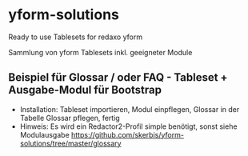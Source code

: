 # yform-solutions
Ready to use Tablesets for redaxo yform

Sammlung von yform Tablesets inkl. geeigneter Module

## Beispiel für Glossar / oder FAQ - Tableset + Ausgabe-Modul für Bootstrap
- Installation: Tableset importieren, Modul einpflegen, Glossar in der Tabelle Glossar pflegen, fertig
- Hinweis: Es wird ein Redactor2-Profil simple benötigt, sonst siehe Modulausgabe
https://github.com/skerbis/yform-solutions/tree/master/glossary 
